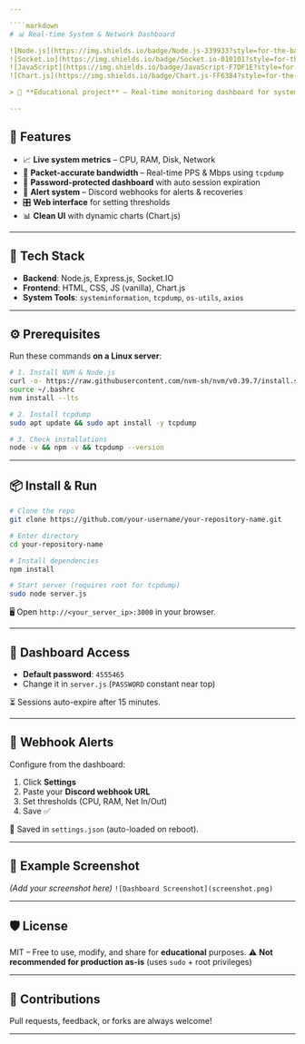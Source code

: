 ```yaml
---

````markdown
# 📊 Real-time System & Network Dashboard

![Node.js](https://img.shields.io/badge/Node.js-339933?style=for-the-badge&logo=node.js&logoColor=white)
![Socket.io](https://img.shields.io/badge/Socket.io-010101?style=for-the-badge&logo=socket.io&logoColor=white)
![JavaScript](https://img.shields.io/badge/JavaScript-F7DF1E?style=for-the-badge&logo=javascript&logoColor=black)
![Chart.js](https://img.shields.io/badge/Chart.js-FF6384?style=for-the-badge&logo=chartdotjs&logoColor=white)

> 🧠 **Educational project** – Real-time monitoring dashboard for system & network stats, with Discord webhook alerts.

---
```


## 🚀 Features

- 📈 **Live system metrics** – CPU, RAM, Disk, Network
- 🧪 **Packet-accurate bandwidth** – Real-time PPS & Mbps using `tcpdump`
- 🔐 **Password-protected dashboard** with auto session expiration
- 🚨 **Alert system** – Discord webhooks for alerts & recoveries
- 🎛️ **Web interface** for setting thresholds
- 📊 **Clean UI** with dynamic charts (Chart.js)

---

## 🧰 Tech Stack

- **Backend**: Node.js, Express.js, Socket.IO  
- **Frontend**: HTML, CSS, JS (vanilla), Chart.js  
- **System Tools**: `systeminformation`, `tcpdump`, `os-utils`, `axios`

---

## ⚙️ Prerequisites

Run these commands **on a Linux server**:

```bash
# 1. Install NVM & Node.js
curl -o- https://raw.githubusercontent.com/nvm-sh/nvm/v0.39.7/install.sh | bash
source ~/.bashrc
nvm install --lts

# 2. Install tcpdump
sudo apt update && sudo apt install -y tcpdump

# 3. Check installations
node -v && npm -v && tcpdump --version
````

---

## 📦 Install & Run

```bash
# Clone the repo
git clone https://github.com/your-username/your-repository-name.git

# Enter directory
cd your-repository-name

# Install dependencies
npm install

# Start server (requires root for tcpdump)
sudo node server.js
```

🖥️ Open `http://<your_server_ip>:3000` in your browser.

---

## 🔐 Dashboard Access

* **Default password**: `4555465`
* Change it in `server.js` (`PASSWORD` constant near top)

⏳ Sessions auto-expire after 15 minutes.

---

## 🔔 Webhook Alerts

Configure from the dashboard:

1. Click **Settings**
2. Paste your **Discord webhook URL**
3. Set thresholds (CPU, RAM, Net In/Out)
4. Save ✅

💾 Saved in `settings.json` (auto-loaded on reboot).

---

## 🧪 Example Screenshot

*(Add your screenshot here)*
`![Dashboard Screenshot](screenshot.png)`

---

## 🛡️ License

MIT – Free to use, modify, and share for **educational** purposes.
⚠️ **Not recommended for production as-is** (uses `sudo` + root privileges)

---

## 🤝 Contributions

Pull requests, feedback, or forks are always welcome!

---

